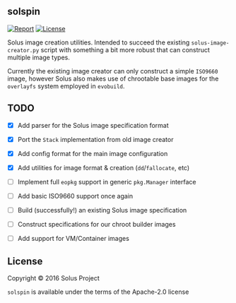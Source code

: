 
solspin
-----------

[![Report](https://goreportcard.com/badge/github.com/solus-project/solspin)](https://goreportcard.com/report/github.com/solus-project/solspin) [![License](https://img.shields.io/badge/License-Apache%202.0-blue.svg)](https://opensource.org/licenses/Apache-2.0)

Solus image creation utilities. Intended to succeed the existing `solus-image-creator.py` script with something a bit more robust that can construct multiple image types.

Currently the existing image creator can only construct a simple `ISO9660` image, however Solus also makes use of chrootable base images for the `overlayfs` system employed in `evobuild`.

TODO
----

 - [x] Add parser for the Solus image specification format
 - [x] Port the `Stack` implementation from old image creator
 - [x] Add config format for the main image configuration
 - [x] Add utilities for image format & creation (`dd`/`fallocate`, etc)
 - [ ] Implement full `eopkg` support in generic `pkg.Manager` interface
 - [ ] Add basic ISO9660 support once again
 - [ ] Build (successfully!) an existing Solus image specification
 - [ ] Construct specifications for our chroot builder images
 - [ ] Add support for VM/Container images


License
-------

Copyright © 2016 Solus Project

`solspin` is available under the terms of the Apache-2.0 license
